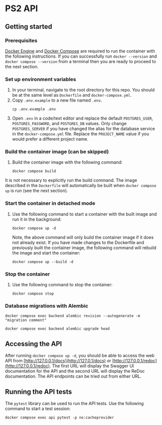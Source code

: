 # PS2 API

## Getting started
### Prerequisites
[Docker Engine](https://docs.docker.com/engine/install/) and [Docker Compose](https://docs.docker.com/compose/install/) are required to run the container with the following instructions. If you can successfully run `docker --version` and `docker compose --version` from a terminal then you are ready to proceed to the next section.
### Set up environment variables
1. In your terminal, navigate to the root directory for this repo. You should be at the same level as `Dockerfile` and `docker-compose.yml`.
2. Copy `.env.example` to a new file named `.env`.
    ```
    cp .env.example .env
    ```
3. Open `.env` in a code/text editor and replace the default `POSTGRES_USER`, `POSTGRES_PASSWORD`, and `POSTGRES_DB` values.
    Only change `POSTGRES_SERVER` if you have changed the alias for the database service in the `docker-compose.yml` file. Replace the `PROJECT_NAME` value if you would prefer a different project name.
### Build the container image (can be skipped)
1. Build the container image with the following command:
    ```
    docker compose build
    ```
It is not necessary to explicitly run the build command. The image described in the `Dockerfile` will automatically be built when `docker compose up` is run (see the next section).
### Start the container in detached mode
1. Use the following command to start a container with the built image and run it in the background:
    ```
    docker compose up -d
    ```
    Note, the above command will only build the container image if it does not already exist. If you have made changes to the Dockerfile and previously built the container image, the following command will rebuild the image and start the container:
    ```
    docker compose up --build -d
    ```
### Stop the container
1. Use the following command to stop the container:
    ```
    docker compose stop
    ```
### Database migrations with Alembic
```
docker compose exec backend alembic revision --autogenerate -m "migration comment"
```
```
docker compose exec backend alembic upgrade head
```
## Accessing the API
After running `docker compose up -d`, you should be able to access the web API from [http://127.0.0.1/docs](http://127.0.1/docs) or [http://127.0.0.1/redoc](http://127.0.0.1/redoc). The first URL will display the Swagger UI documentation for the API and the second URL will display the ReDoc documentation. The API endpoints can be tried out from either URL.
## Running the API tests
The `pytest` library can be used to run the API tests. Use the following command to start a test session:
```
docker compose exec api pytest -p no:cacheprovider
```